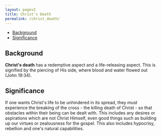 ```yaml
---
layout: pagev2
title: Christ's Death
permalink: /christ_death/
---
```

- [Background](#background)
- [Significance](#significance)

## Background

**Christ's death** has a redemptive aspect and a life-releasing aspect. This is signified by the piercing of His side, where blood and water flowed out (John 19:34).

## Significance

If one wants Christ's life to be unhindered in its spread, they must experience the breaking of the cross - the killing death of Christ - so that obstacles within their being can be dealt with. This includes any desires or aspirations which are not Christ Himself, even good things such as building up our virtues or zealousness for the gospel. This also includes hypocrisy, rebellion and one's natural capabilities.

